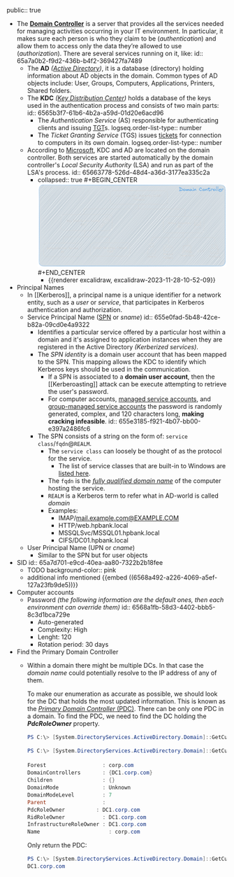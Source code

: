 public:: true

- The **[Domain Controller](https://learn.microsoft.com/en-us/previous-versions/windows/it-pro/windows-server-2003/cc786438(v=ws.10))** is a server that provides all the services needed for managing activities occurring in your IT environment. In particular, it makes sure each person is who they claim to be (*authentication*) and allow them to access only the data they’re allowed to use (*authorization*). There are several services running on it, like:
  id:: 65a7a0b2-f9d2-436b-b4f2-369427fa7489
	- The **AD** *([Active Directory](https://learn.microsoft.com/en-us/windows-server/identity/ad-ds/get-started/virtual-dc/active-directory-domain-services-overview))*, it is a database (directory) holding information about AD objects in the domain. Common types of AD objects include: User, Groups, Computers, Applications, Printers, Shared folders.
	- The **KDC** *([Key Distribution Center](https://learn.microsoft.com/en-us/windows/win32/secauthn/key-distribution-center))* holds a database of the keys used in the authentication process and consists of two main parts:
	  id:: 6565b3f7-61b6-4b2a-a59d-01d20e6acd96
		- The  *Authentication Service* (AS) responsible for authenticating clients and issuing [TGT](((655b1bc6-5c5d-4c70-9d2b-f3f3d6458cb9)))s.
		  logseq.order-list-type:: number
		- The *Ticket Granting Service* (TGS) issues [tickets](((655a24c7-b91e-4a45-8468-c565395f566e))) for connection to computers in its own domain.
		  logseq.order-list-type:: number
	- According to [Microsoft](https://learn.microsoft.com/en-us/windows/win32/secauthn/key-distribution-center), KDC and AD are located on the domain controller. Both services are started automatically by the domain controller's *Local Security Authority* (LSA) and run as part of the LSA's process.
	  id:: 65663778-526d-48d4-a36d-3177ea335c2a
		- collapsed:: true
		  #+BEGIN_CENTER
		  ![image.png](../assets/image_1701166201207_0.png)
		  #+END_CENTER
			- {{renderer excalidraw, excalidraw-2023-11-28-10-52-09}}
- Principal Names
	- In [[Kerberos]], a principal name is a unique identifier for a network entity, such as a *user* or *service*, that participates in Kerberos authentication and authorization.
	- Service Principal Name ([SPN](https://learn.microsoft.com/en-us/windows/win32/ad/service-principal-names) or *sname*)
	  id:: 655e0fad-5b48-42ce-b82a-09cd0e4a9322
		- Identifies a particular service offered by a particular host within a domain and it's assigned to application instances when they are registered in the Active Directory *(Kerberized services)*.
		- The *SPN identity* is a domain user account that has been mapped to the SPN. This mapping allows the KDC to identify which Kerberos keys should be used in the communication.
			- If a SPN is associated to a **domain user account**, then the [[Kerberoasting]] attack can be execute attempting to retrieve the user's password.
			- For computer accounts, [managed service accounts](https://techcommunity.microsoft.com/t5/ask-the-directory-services-team/managed-service-accounts-understanding-implementing-best/ba-p/397009), and [group-managed service accounts](https://learn.microsoft.com/en-us/windows-server/security/group-managed-service-accounts/group-managed-service-accounts-overview) the password is randomly generated, complex, and 120 characters long, **making cracking infeasible**.
			  id:: 655e3185-f921-4b07-bb00-e397a2486fc6
		- The SPN consists of a string on the form of: `service class`/`fqdn`@`REALM`.
			- The `service class` can loosely be thought of as the protocol for the service.
				- The list of service classes that are built-in to Windows are [listed here](https://learn.microsoft.com/en-us/previous-versions/windows/it-pro/windows-server-2003/cc772815(v=ws.10)?redirectedfrom=MSDN#service-principal-names).
			- The `fqdn` is the *[fully qualified domain name](https://en.wikipedia.org/wiki/Fully_qualified_domain_name)* of the computer hosting the service.
			- `REALM` is a Kerberos term to refer what in AD-world is called *domain*
			- Examples:
				- IMAP/mail.example.com@EXAMPLE.COM
				- HTTP/web.hpbank.local
				- MSSQLSvc/MSSQL01.hpbank.local
				- CIFS/DC01.hpbank.local
	- User Principal Name (UPN or *cname*)
		- Similar to the SPN but for user objects
- SID
  id:: 65a7d701-e9cd-40ea-aa80-7322b2b18fee
	- TODO
	  background-color:: pink
	- additional info mentioned
	  {{embed ((6568a492-a226-4069-a5ef-127a23fb9de5))}}
- Computer accounts
	- Password *(the following information are the default ones, then each environment can override them)*
	  id:: 6568a1fb-58d3-4402-bbb5-8c3d1bca729e
		- Auto-generated
		- Complexity: High
		- Lenght: 120
		- Rotation period: 30 days
- Find the Primary Domain Controller
	- Within a domain there might be multiple DCs. In  that case the *domain name* could potentially resolve to the IP address of any of them.
	  
	  To make our enumeration as accurate as possible, we should look for the DC that
	  holds the most updated information. This is known as the [*Primary Domain Controller* (PDC)](https://portal.offsec.com/courses/pen-200/books-and-videos/modal/modules/active-directory-introduction-and-enumeration/active-directory-manual-enumeration/enumerating-active-directory-using-powershell-and-net-classes#fn6). There can be only one PDC in a domain. To find the PDC, we need to find the DC holding the ***PdcRoleOwner*** property.
	  ```powershell
	  PS C:\> [System.DirectoryServices.ActiveDirectory.Domain]::GetCurrentDomain()
	  ```
	  ```powershell
	  PS C:\> [System.DirectoryServices.ActiveDirectory.Domain]::GetCurrentDomain()
	  
	  Forest                  : corp.com
	  DomainControllers       : {DC1.corp.com}
	  Children                : {}
	  DomainMode              : Unknown
	  DomainModeLevel         : 7
	  Parent                  :
	  PdcRoleOwner			: DC1.corp.com
	  RidRoleOwner            : DC1.corp.com
	  InfrastructureRoleOwner : DC1.corp.com
	  Name                  	: corp.com
	  ```
	  Only return the PDC:
	  ```powershell
	  PS C:\> [System.DirectoryServices.ActiveDirectory.Domain]::GetCurrentDomain().PdcRoleOwner.Name
	  DC1.corp.com
	  ```